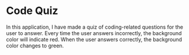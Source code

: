 # Code Quiz
In this application, I have made a quiz of coding-related questions for the user to answer.
Every time the user answers incorrectly, the background color will indicate red. When the user answers correctly, the background color changes to green.